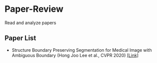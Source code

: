 # Paper-Review
Read and analyze papers

## Paper List
- Structure Boundary Preserving Segmentation for Medical Image with Ambiguous Boundary (Hong Joo Lee et al., CVPR 2020) [\[Link\]](./paper_review/JC_SYS_220405.pdf)